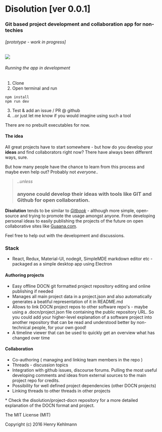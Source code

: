 # Disolution [ver 0.0.1]
### Git based project development and collaboration app for non-techies

###### [prototype - work in progress]

![](https://raw.githubusercontent.com/disolution/disolution-app/gh-pages/screenshots/screenshot_v0.png)

###### Running the app in development
1. Clone
2. Open terminal and run
```shell
npm install
npm run dev
```
3. Test & add an issue / PR @ github
4. ..or just let me know if you would imagine using such a tool

There are no prebuilt executables for now.

#### The idea
All great projects have to start somewhere - but how do you develop your **ideas** and
find collaborators right now?
There have always been different ways, sure.

But how many people have the chance to learn from this process and maybe even help out?
Probably not *everyone..*

> *..unless*
> ### anyone could develop their ideas with tools like GIT and Github for open collaboration.

**Disolution** tends to be similar to [*Gitbook*](https://www.gitbook.com/) - although more simple, open-source and trying to promote the usage amongst anyone.
From developing personal ideas to easily publishing the projects of the future on
open collaborative sites like [Guaana.com](https://www.guaana.com).

Feel free to help out with the development and discussions.

### Stack
* React, Redux, Material-UI, nodegit, SimpleMDE markdown editor etc - packaged as a simple desktop app using Electron

#### Authoring projects
* Easy offline DOCN git formatted project repository editing and online publishing if needed
* Manages all main project data in a project.json and also automatically generates a beatiful representation of it in README.md
* Allows to link DOCN project repos to other software repo's - maybe using a .docn/project.json file containing the public repository URL. So you could add your higher-level explanation of a software project into another repository that can be read and understood better by non-technical people, for your own good!
* A timeline viewer that can be used to quickly get an overview what has changed over time

#### Collaboration
* Co-authoring ( managing and linking team members in the repo )
* Threads - discussion topics
* Integration with github issues, discourse forums. Pulling the most useful developing comments and ideas from external sources to the main project repo for credits.
* Possibility for well defined project dependencies (other DOCN projects)
* Linking threads to other threads in other projects

\* Check the disolution/project-docn repository for a more detailed explanation of the DOCN format and project.

The MIT License (MIT)

Copyright (c) 2016 Henry Kehlmann
